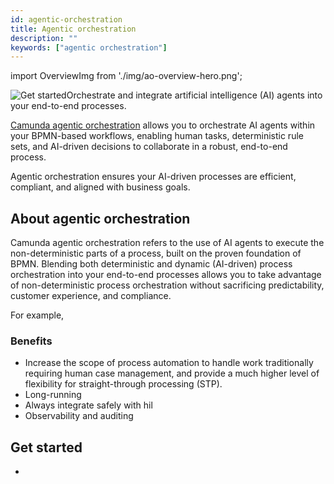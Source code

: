 ```yaml
---
id: agentic-orchestration
title: Agentic orchestration
description: ""
keywords: ["agentic orchestration"]
---
```


import OverviewImg from './img/ao-overview-hero.png';



<p><img src={OverviewImg} title="Orchestrate and integrate artificial intelligence (AI) agents into your end-to-end processes" alt="Get started" style={{border:0,padding:0,paddingLeft:20,margin:0,float: 'right', width: '50%'}} className="fade-in-top-image"/>Orchestrate and integrate artificial intelligence (AI) agents into your end-to-end processes.</p>

[Camunda agentic orchestration](https://camunda.com/agentic-orchestration/) allows you to orchestrate AI agents within your BPMN-based workflows, enabling human tasks, deterministic rule sets, and AI-driven decisions to collaborate in a robust, end-to-end process.

Agentic orchestration ensures your AI-driven processes are efficient, compliant, and aligned with business goals.

## About agentic orchestration

Camunda agentic orchestration refers to the use of AI agents to execute the non-deterministic parts of a process, built on the proven foundation of BPMN. Blending both deterministic and dynamic (AI-driven) process orchestration into your end-to-end processes allows you to take advantage of non-deterministic process orchestration without sacrificing predictability, customer experience, and compliance.

For example,

### Benefits

- Increase the scope of process automation to handle work traditionally requiring human case management, and provide a much higher level of flexibility for straight-through processing (STP).
- Long-running
- Always integrate safely with hil
- Observability and auditing

## Get started

- 